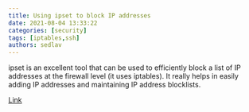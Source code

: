 ```yaml
---
title: Using ipset to block IP addresses
date: 2021-08-04 13:33:22
categories: [security]
tags: [iptables,ssh]
authors: sedlav
---
```


ipset is an excellent tool that can be used to efficiently block a list of IP addresses at the firewall level (it uses iptables).  It really helps in easily adding IP addresses and maintaining IP address blocklists.

[Link](https://confluence.jaytaala.com/display/TKB/Using+ipset+to+block+IP+addresses+-+firewall)
